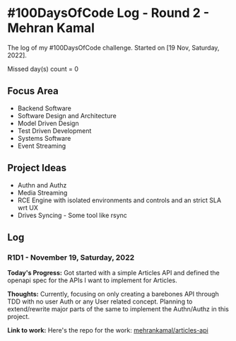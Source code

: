 
# #100DaysOfCode Log - Round 2 - Mehran Kamal

The log of my #100DaysOfCode challenge. Started on [19 Nov, Saturday, 2022].

Missed day(s) count = 0

## Focus Area

- Backend Software
- Software Design and Architecture
- Model Driven Design
- Test Driven Development
- Systems Software
- Event Streaming

## Project Ideas

- Authn and Authz
- Media Streaming
- RCE Engine with isolated environments and controls and an strict SLA wrt UX
- Drives Syncing - Some tool like rsync

## Log

### R1D1 - November 19, Saturday, 2022

**Today's Progress:** Got started with a simple Articles API and defined the openapi spec for the APIs I want to implement for Articles.

**Thoughts:** Currently, focusing on only creating a barebones API through TDD with no user Auth or any User related concept. Planning to extend/rewrite major parts of the same to implement the Authn/Authz in this project.

**Link to work:** Here's the repo for the work: [mehrankamal/articles-api](https://github.com/mehrankamal/articles-api)
